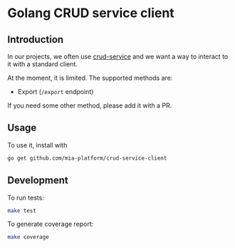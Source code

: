 # Golang CRUD service client

## Introduction

In our projects, we often use [crud-service](https://github.com/mia-platform/crud-service)
and we want a way to interact to it with a standard client.

At the moment, it is limited.
The supported methods are:

- Export (`/export` endpoint)

If you need some other method, please add it with a PR.

## Usage

To use it, install with

```sh
go get github.com/mia-platform/crud-service-client
```

## Development

To run tests:

```sh
make test
```

To generate coverage report:

```sh
make coverage
```

